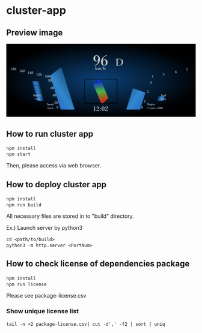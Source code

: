 # cluster-app

## Preview image

![](cluster.gif)

## How to run cluster app

```
npm install
npm start
```
Then, please access via web browser.

## How to deploy cluster app

```
npm install
npm run build
```
All necessary files are stored in to "build" directory.

Ex.) Launch server by python3
```
cd <path/to/build>
python3 -m http.server <PortNum>
```


## How to check license of dependencies package

```
npm install
npm run license
```
Please see package-license.csv

### Show unique license list

```
tail -n +2 package-license.csv| cut -d',' -f2 | sort | uniq
```


